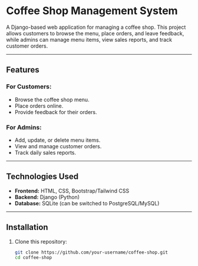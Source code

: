 # Coffee Shop Management System  

A Django-based web application for managing a coffee shop. This project allows customers to browse the menu, place orders, and leave feedback, while admins can manage menu items, view sales reports, and track customer orders.

---

## Features  
### For Customers:
- Browse the coffee shop menu.
- Place orders online.
- Provide feedback for their orders.  

### For Admins:  
- Add, update, or delete menu items.
- View and manage customer orders.
- Track daily sales reports.  

---

## Technologies Used  
- **Frontend:** HTML, CSS, Bootstrap/Tailwind CSS  
- **Backend:** Django (Python)  
- **Database:** SQLite (can be switched to PostgreSQL/MySQL)  

---

## Installation  
1. Clone this repository:  
   ```bash
   git clone https://github.com/your-username/coffee-shop.git
   cd coffee-shop

